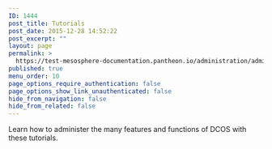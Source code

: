 ```yaml
---
ID: 1444
post_title: Tutorials
post_date: 2015-12-28 14:52:22
post_excerpt: ""
layout: page
permalink: >
  https://test-mesosphere-documentation.pantheon.io/administration/admin-tutorials/
published: true
menu_order: 10
page_options_require_authentication: false
page_options_show_link_unauthenticated: false
hide_from_navigation: false
hide_from_related: false
---
```

Learn how to administer the many features and functions of DCOS with these tutorials.